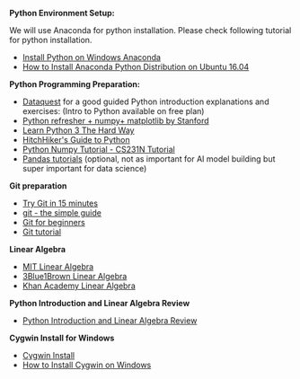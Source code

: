 **Python Environment Setup:**

We will use Anaconda for python installation. Please check following tutorial for python installation.
- [Install Python on Windows Anaconda](https://medium.com/@GalarnykMichael/install-python-on-windows-anaconda-c63c7c3d1444)
- [How to Install Anaconda Python Distribution on Ubuntu 16.04](https://www.digitalocean.com/community/tutorials/how-to-install-the-anaconda-python-distribution-on-ubuntu-16-04)

**Python Programming Preparation:**
- [Dataquest](https://www.dataquest.io/m/1/python-basics) for a good guided Python introduction explanations and exercises: (Intro to Python available on free plan)
- [Python refresher + numpy+ matplotlib by Stanford](https://github.com/kuleshov/cs228-material/blob/master/tutorials/python/cs228-python-tutorial.ipynb)
- [Learn Python 3 The Hard Way](https://learnpythonthehardway.org/python3/)
- [HitchHiker's Guide to Python](http://docs.python-guide.org/en/latest/) 
- [Python Numpy Tutorial - CS231N Tutorial](http://cs231n.github.io/python-numpy-tutorial/) 
- [Pandas tutorials](https://bitbucket.org/hrojas/learn-pandas) (optional, not as important for AI model building but super important for data science)

**Git preparation**
- [Try Git in 15 minutes](https://try.github.io/levels/1/challenges/1)
- [git - the simple guide](http://rogerdudler.github.io/git-guide/)
- [Git for beginners](https://www.sitepoint.com/git-for-beginners/)
- [Git tutorial](https://www.learnenough.com/git-tutorial)

**Linear Algebra**
- [MIT Linear Algebra](https://ocw.mit.edu/courses/mathematics/18-06-linear-algebra-spring-2010/)
- [3Blue1Brown Linear Algebra](https://www.youtube.com/playlist?list=PLZHQObOWTQDPD3MizzM2xVFitgF8hE_ab)
- [Khan Academy Linear Algebra](https://www.khanacademy.org/math/linear-algebra)

**Python Introduction and Linear Algebra Review**
- [Python Introduction and Linear Algebra Review](https://web.stanford.edu/class/cs231a/section/section1.pdf)

**Cygwin Install for Windows**
- [Cygwin Install](https://cygwin.com/install.html)
- [How to Install Cygwin on Windows](https://www.youtube.com/watch?v=hh-V6el8Oxk)
